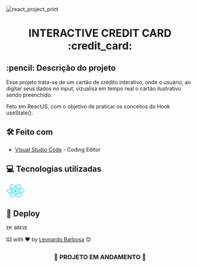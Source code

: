 ![react_project_print](https://user-images.githubusercontent.com/87662269/204566484-e315b90b-d331-458e-b386-bdeb979b23f6.PNG)


<h1 align="center">
 INTERACTIVE CREDIT CARD :credit_card:
</h1>

<h2>
  :pencil: Descrição do projeto
</h2>

<p>
Esse projeto trata-se de um cartão de crédito interativo, onde o usuário, ao digitar seus dados no input, vizualisa em tempo real o cartão ilustrativo sendo preenchido. 

Feto em ReactJS, com o objetivo de praticar os conceitos do Hook useState().
</p>

## 🛠️ Feito com
* [Visual Studio Code](https://code.visualstudio.com) - Coding Editor

## 💻 Tecnologias utilizadas
<div display="flex">
  <img align="center" alt="logo_react" height="40" width="50" src="https://raw.githubusercontent.com/devicons/devicon/master/icons/react/react-original.svg">
</div>

## :link: Deploy

```
EM BREVE
```

⌨️ with ❤️ by [Leonardo Barbosa](https://github.com/leonardojpereira) 😊

<h3 align="center">
  
  :construction: PROJETO EM ANDAMENTO :construction:
  
</h3>
